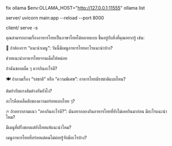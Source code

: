 fix ollama
$env:OLLAMA_HOST="http://127.0.0.1:11555"
ollama list

server/
uvicorn main:app --reload --port 8000

client/
serve -s

คุณสามารถถามเรื่องอาหารไทยเป็นภาษาไทยได้หลายแบบ ขึ้นอยู่กับสิ่งที่คุณอยากรู้ เช่น:

🍛 ถ้าต้องการ “แนะนำเมนู”:
วันนี้มีเมนูอาหารไทยอะไรแนะนำบ้าง?

ช่วยแนะนำอาหารไทยจานเด็ดให้หน่อย

ถ้าฉันชอบเผ็ด ๆ ควรกินอะไรดี?

🍽 ถ้าถามเรื่อง “รสชาติ” หรือ “ความพิเศษ”:
อาหารไทยมีรสชาติแบบไหน?

ต้มยำกับแกงส้มต่างกันยังไง?

อะไรคือเคล็ดลับของความอร่อยแบบไทย ๆ?

🔥 ถ้าอยากถามแนว “ลองกินอะไรดี?”:
ฉันอยากลองกินอาหารไทยที่ยังไม่เคยกินมาก่อน มีอะไรแนะนำไหม?

มีเมนูที่ฝรั่งชอบแต่ยังไทยแท้แนะนำไหม?

เมนูอาหารไทยที่อร่อยแต่คนไม่ค่อยรู้จักมีอะไรบ้าง?


